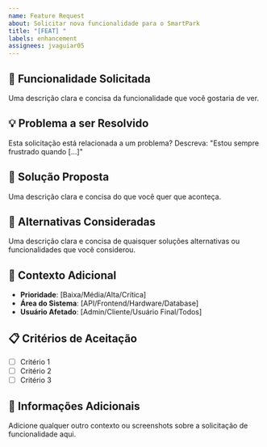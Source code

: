 ```yaml
---
name: Feature Request
about: Solicitar nova funcionalidade para o SmartPark
title: "[FEAT] "
labels: enhancement
assignees: jvaguiar05
---
```


## 🚀 Funcionalidade Solicitada

Uma descrição clara e concisa da funcionalidade que você gostaria de ver.

## 💡 Problema a ser Resolvido

Esta solicitação está relacionada a um problema? Descreva: "Estou sempre frustrado quando [...]"

## 💭 Solução Proposta

Uma descrição clara e concisa do que você quer que aconteça.

## 🔄 Alternativas Consideradas

Uma descrição clara e concisa de quaisquer soluções alternativas ou funcionalidades que você considerou.

## 🎯 Contexto Adicional

-   **Prioridade**: [Baixa/Média/Alta/Crítica]
-   **Área do Sistema**: [API/Frontend/Hardware/Database]
-   **Usuário Afetado**: [Admin/Cliente/Usuário Final/Todos]

## 📋 Critérios de Aceitação

-   [ ] Critério 1
-   [ ] Critério 2
-   [ ] Critério 3

## 📝 Informações Adicionais

Adicione qualquer outro contexto ou screenshots sobre a solicitação de funcionalidade aqui.

